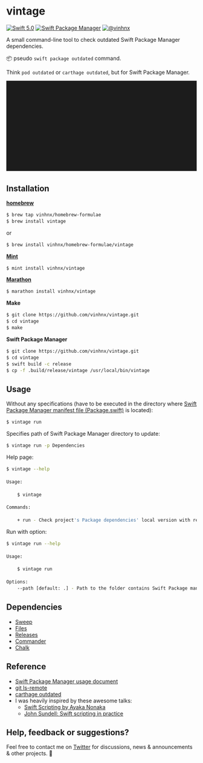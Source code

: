 # vintage

[![Swift 5.0](https://img.shields.io/badge/swift-5.0-orange.svg)](#)
[![Swift Package Manager](https://img.shields.io/badge/spm-compatible-brightgreen.svg?style=flat)](https://swift.org/package-manager)
[![@vinhnx](https://img.shields.io/badge/contact-%40vinhnx-blue.svg)](https://twitter.com/vinhnx)

A small command-line tool to check outdated Swift Package Manager dependencies. 

📦 pseudo `swift package outdated` command. 

Think `pod outdated` or `carthage outdated`, but for Swift Package Manager. 

![svg](screenshots/termtosvg_ylm8h2rp.svg)

## Installation

**[homebrew](https://brew.sh)**

```bash
$ brew tap vinhnx/homebrew-formulae
$ brew install vintage
```

or
```bash
$ brew install vinhnx/homebrew-formulae/vintage
```

**[Mint](https://github.com/yonaskolb/mint)**

```bash
$ mint install vinhnx/vintage
```

**[Marathon](https://github.com/JohnSundell/Marathon)**

```bash
$ marathon install vinhnx/vintage
```

**Make**

```bash
$ git clone https://github.com/vinhnx/vintage.git
$ cd vintage
$ make
```

**Swift Package Manager**

```bash
$ git clone https://github.com/vinhnx/vintage.git
$ cd vintage
$ swift build -c release
$ cp -f .build/release/vintage /usr/local/bin/vintage
 ```

## Usage

Without any specifications (have to be executed in the directory where [Swift Package Manager manifest file (Package.swift)](https://github.com/apple/swift-package-manager/blob/master/Documentation/Usage.md) is located):

```bash
$ vintage run
```

Specifies path of Swift Package Manager directory to update:

```bash
$ vintage run -p Dependencies
```

Help page:

```bash
$ vintage --help

Usage:

    $ vintage

Commands:

    + run - Check project's Package dependencies' local version with remote latest version.
```

Run with option:

```bash
$ vintage run --help

Usage:

    $ vintage run

Options:
    --path [default: .] - Path to the folder contains Swift Package manifest file (Package.swift).
```

## Dependencies

+ [Sweep](https://github.com/JohnSundell/Sweep)
+ [Files](https://github.com/JohnSundell/Files)
+ [Releases](https://github.com/JohnSundell/Releases)
+ [Commander](https://github.com/kylef/Commander)
+ [Chalk](https://github.com/mxcl/Chalk)

## Reference

+ [Swift Package Manager usage document](https://github.com/apple/swift-package-manager/blob/master/Documentation/Usage.md#create-a-package)
+ [git ls-remote](https://git-scm.com/docs/git-ls-remote.html)
+ [carthage outdated](https://github.com/Carthage/Carthage/blob/master/Source/carthage/Outdated.swift)
+ I was heavily inspired by these awesome talks:
  + [Swift Scripting by Ayaka Nonaka](https://academy.realm.io/posts/swift-scripting/)
  + [John Sundell: Swift scripting in practice](https://www.youtube.com/watch?v=PFdh5G3BJqM)

## Help, feedback or suggestions?

Feel free to contact me on [Twitter](https://twitter.com/vinhnx) for discussions, news & announcements & other projects. :rocket:

